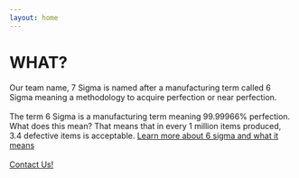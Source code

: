 ```yaml
---
layout: home
---
```

<div class="logo-box">
	<h1>WHAT?</h1>
</div>
<div class="information">
	Our team name, 7 Sigma is named after a manufacturing term called 6 Sigma meaning a methodology to acquire perfection or near perfection.
	<br>
	<br>
The term 6 Sigma is a manufacturing term meaning 99.99966% perfection. What does this mean? That means that in every 1 million items produced, 3.4 defective items is acceptable.
	<a href="http://asq.org/learn-about-quality/six-sigma/overview/overview.html" target="_blank">Learn more about 6 sigma and what it means</a>
	<br>
	<br>
	<A HREF="mailto:7sigmarobotics@gmail.com?&Subject=7%20sigma%20robotics%20Q%26A%20inquiry%20what">Contact Us!</A>
</div>